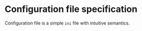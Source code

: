 # Configuration file specification

Configuration file is a simple `ini` file with intuitive semantics.

